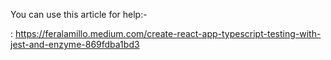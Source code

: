 You can use this article for help:-


: https://feralamillo.medium.com/create-react-app-typescript-testing-with-jest-and-enzyme-869fdba1bd3
